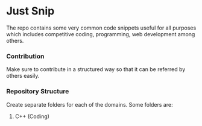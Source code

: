 # Just Snip

The repo contains some very common code snippets useful for all purposes which includes competitive coding, programming, web development among others.

### Contribution

Make sure to contribute in a structured way so that it can be referred by others easily.

### Repository Structure

Create separate folders for each of the domains.
Some folders are:
1. C++ (Coding)
